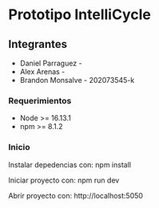 # Prototipo IntelliCycle

## Integrantes

- Daniel Parraguez - 
- Alex Arenas -
- Brandon Monsalve - 202073545-k

### Requerimientos
- Node >= 16.13.1
- npm >= 8.1.2

### Inicio

Instalar depedencias con: npm install

Iniciar proyecto con: npm run dev

Abrir proyecto con: http://localhost:5050
